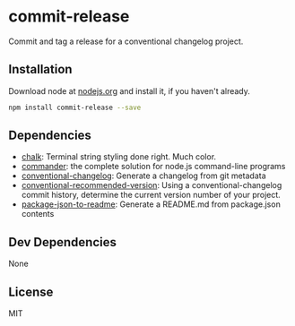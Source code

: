 # commit-release 

Commit and tag a release for a conventional changelog project.

## Installation

Download node at [nodejs.org](http://nodejs.org) and install it, if you haven't already.

```sh
npm install commit-release --save
```



## Dependencies

- [chalk](https://github.com/chalk/chalk): Terminal string styling done right. Much color.
- [commander](https://github.com/tj/commander.js): the complete solution for node.js command-line programs
- [conventional-changelog](https://github.com/ajoslin/conventional-changelog): Generate a changelog from git metadata
- [conventional-recommended-version](https://github.com/JamieMason/conventional-recommended-version): Using a conventional-changelog commit history, determine the current version number of your project.
- [package-json-to-readme](https://github.com/zeke/package-json-to-readme): Generate a README.md from package.json contents

## Dev Dependencies


None

## License

MIT

